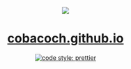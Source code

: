 <p align="center">
    <a href="https://www.cobaco.ch">
        <img src="https://avatars.githubusercontent.com/u/116435654">
        <h1 align="center">cobacoch.github.io</h1>
    </a>
</p>

<p align="center">
    <a href="https://github.com/prettier/prettier">
        <img src="https://img.shields.io/badge/code_style-prettier-ff69b4.svg?style=flat-square" alt="code style: prettier">
    </a>
</p>
